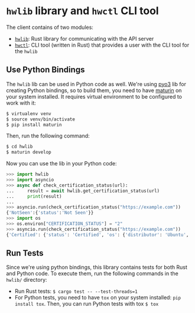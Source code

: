 # `hwlib` library and `hwctl` CLI tool

The client contains of two modules:

* [`hwlib`](./hwlib): Rust library for communicating with the API server
* [`hwctl`](./hwctl): CLI tool (written in Rust) that provides a user with the CLI tool for the `hwlib`


## Use Python Bindings

The `hwlib` lib can be used in Python code as well. We're using [pyo3](https://github.com/PyO3/pyo3) lib for creating Python bindings, so to build them, you need to have [maturin](https://github.com/PyO3/maturin) on your system installed. It requires virtual environment to be configured to work with it:

```bash
$ virtualenv venv
$ source venv/bin/activate
$ pip install maturin
```

Then, run the following command:

```bash
$ cd hwlib
$ maturin develop
```

Now you can use the lib in your Python code:

```python
>>> import hwlib
>>> import asyncio
>>> async def check_certification_status(url):
...     result = await hwlib.get_certification_status(url)
...     print(result)
...
>>> asyncio.run(check_certification_status("https://example.com"))
{'NotSeen':{'status':'Not Seen'}}
>>> import os
>>> os.environ["CERTIFICATION_STATUS"] = "2"
>>> asyncio.run(check_certification_status("https://example.com"))
{'Certified': {'status': 'Certified', 'os': {'distributor': 'Ubuntu', 'description': 'Ubuntu 20.04.1 LTS', 'version': '20.04', 'codename': 'focal', 'kernel': {'name': 'Linux', 'version': '5.4.0-42-generic', 'signature': 'Sample Signature'}, 'loaded_modules': ['module1', 'module2']}, 'bios': {'firmware_revision': '1.0', 'release_date': '2020-01-01', 'revision': 'rev1', 'vendor': 'BIOSVendor', 'version': 'v1.0'}}}
```


## Run Tests

Since we're using python bindings, this library contains tests for both Rust and Python code. To execute them, run the following commands in the `hwlib/` directory:

* Run Rust tests: `$ cargo test -- --test-threads=1`
* For Python tests, you need to have `tox` on your system installed: `pip install tox`. Then, you can run Python tests with tox `$ tox`

